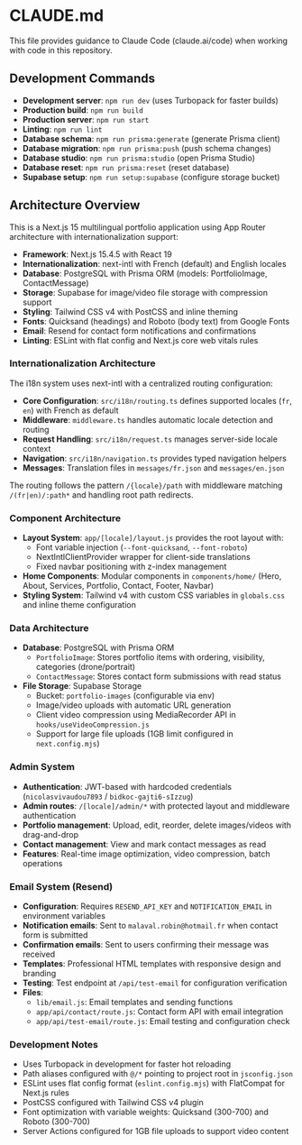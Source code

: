 # CLAUDE.md

This file provides guidance to Claude Code (claude.ai/code) when working with code in this repository.

## Development Commands

- **Development server**: `npm run dev` (uses Turbopack for faster builds)
- **Production build**: `npm run build`
- **Production server**: `npm run start`
- **Linting**: `npm run lint`
- **Database schema**: `npm run prisma:generate` (generate Prisma client)
- **Database migration**: `npm run prisma:push` (push schema changes)
- **Database studio**: `npm run prisma:studio` (open Prisma Studio)
- **Database reset**: `npm run prisma:reset` (reset database)
- **Supabase setup**: `npm run setup:supabase` (configure storage bucket)

## Architecture Overview

This is a Next.js 15 multilingual portfolio application using App Router architecture with internationalization support:

- **Framework**: Next.js 15.4.5 with React 19
- **Internationalization**: next-intl with French (default) and English locales
- **Database**: PostgreSQL with Prisma ORM (models: PortfolioImage, ContactMessage)
- **Storage**: Supabase for image/video file storage with compression support
- **Styling**: Tailwind CSS v4 with PostCSS and inline theming
- **Fonts**: Quicksand (headings) and Roboto (body text) from Google Fonts
- **Email**: Resend for contact form notifications and confirmations
- **Linting**: ESLint with flat config and Next.js core web vitals rules

### Internationalization Architecture

The i18n system uses next-intl with a centralized routing configuration:

- **Core Configuration**: `src/i18n/routing.ts` defines supported locales (`fr`, `en`) with French as default
- **Middleware**: `middleware.ts` handles automatic locale detection and routing
- **Request Handling**: `src/i18n/request.ts` manages server-side locale context
- **Navigation**: `src/i18n/navigation.ts` provides typed navigation helpers
- **Messages**: Translation files in `messages/fr.json` and `messages/en.json`

The routing follows the pattern `/{locale}/path` with middleware matching `/(fr|en)/:path*` and handling root path redirects.

### Component Architecture

- **Layout System**: `app/[locale]/layout.js` provides the root layout with:
  - Font variable injection (`--font-quicksand`, `--font-roboto`)
  - NextIntlClientProvider wrapper for client-side translations
  - Fixed navbar positioning with z-index management
- **Home Components**: Modular components in `components/home/` (Hero, About, Services, Portfolio, Contact, Footer, Navbar)
- **Styling System**: Tailwind v4 with custom CSS variables in `globals.css` and inline theme configuration

### Data Architecture

- **Database**: PostgreSQL with Prisma ORM
  - `PortfolioImage`: Stores portfolio items with ordering, visibility, categories (drone/portrait)
  - `ContactMessage`: Stores contact form submissions with read status
- **File Storage**: Supabase Storage
  - Bucket: `portfolio-images` (configurable via env)
  - Image/video uploads with automatic URL generation
  - Client video compression using MediaRecorder API in `hooks/useVideoCompression.js`
  - Support for large file uploads (1GB limit configured in `next.config.mjs`)

### Admin System

- **Authentication**: JWT-based with hardcoded credentials (`nicolasvivaudou7893` / `bidkoc-gajti6-sIzzug`)
- **Admin routes**: `/[locale]/admin/*` with protected layout and middleware authentication
- **Portfolio management**: Upload, edit, reorder, delete images/videos with drag-and-drop
- **Contact management**: View and mark contact messages as read
- **Features**: Real-time image optimization, video compression, batch operations

### Email System (Resend)

- **Configuration**: Requires `RESEND_API_KEY` and `NOTIFICATION_EMAIL` in environment variables
- **Notification emails**: Sent to `malaval.robin@hotmail.fr` when contact form is submitted
- **Confirmation emails**: Sent to users confirming their message was received
- **Templates**: Professional HTML templates with responsive design and branding
- **Testing**: Test endpoint at `/api/test-email` for configuration verification
- **Files**: 
  - `lib/email.js`: Email templates and sending functions
  - `app/api/contact/route.js`: Contact form API with email integration
  - `app/api/test-email/route.js`: Email testing and configuration check

### Development Notes

- Uses Turbopack in development for faster hot reloading
- Path aliases configured with `@/*` pointing to project root in `jsconfig.json`
- ESLint uses flat config format (`eslint.config.mjs`) with FlatCompat for Next.js rules
- PostCSS configured with Tailwind CSS v4 plugin
- Font optimization with variable weights: Quicksand (300-700) and Roboto (300-700)
- Server Actions configured for 1GB file uploads to support video content